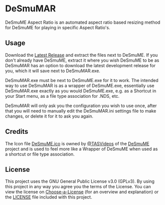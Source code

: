 # DeSmuMAR
DeSmuME Aspect Ratio is an automated aspect ratio based resizing method for DeSmuME for playing in specific Aspect Ratio's.

## Usage

Download the [Latest Release] and extract the files next to DeSmuME. If you don't already have DeSmuME, extract it where you
wish DeSmuME to be as DeSmuMAR has an option to download the latest development release for you, which it will save next to DeSmuMAR.exe.

DeSmuMAR.exe must be next to DeSmuME.exe for it to work. The intended way to use DeSmuMAR is as a wrapper of DeSmuME.exe, essentially use
DeSmuMAR.exe exactly as you would DeSmuME.exe, e.g. as a Shortcut in your Start menu, as a file type association for .NDS, etc.

DeSmuMAR will only ask you the configuration you wish to use once, after that you will need to manually edit the DeSmuMAR.ini settings
file to make changes, or delete it for it to ask you again.

  [Latest Release]: <https://github.com/rlaPHOENiX/DeSmuMAR/releases/latest/download/DeSmuMAR.zip>

## Credits

The Icon file [DeSmuME.ico] is owned by [@TASVideos] of the [DeSmuME] project and is used to feel more like a Wrapper of DeSmuME when used as a shortcut or file type association.

  [DeSmuME.ico]: <DeSmuME.ico>
  [DeSmuME]: <https://github.com/TASVideos/DeSmuME>
  [@TASVideos]: <https://github.com/TASVideos>

## License

This project uses the GNU General Public License v3.0 (GPLv3). By using this project in any way you agree you the terms of the License.
You can view the license on [Choose-a-License] (for an overview and explanation) or the [LICENSE] file included with this project.

  [Choose-a-License]: <https://choosealicense.com/licenses/gpl-3.0/>
  [LICENSE]: <LICENSE>
